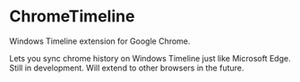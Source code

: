 # ChromeTimeline
Windows Timeline extension for Google Chrome.

Lets you sync chrome history on Windows Timeline just like Microsoft Edge. Still in development. Will extend to other browsers in the future.